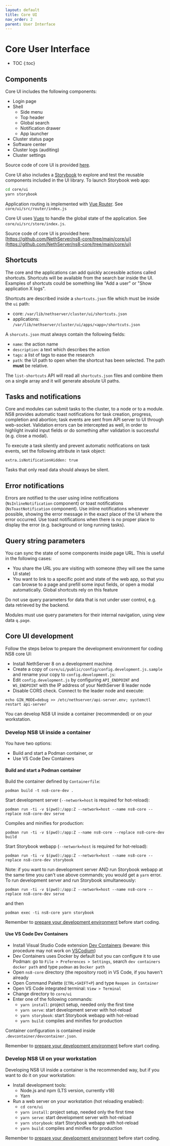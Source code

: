 ```yaml
---
layout: default
title: Core UI
nav_order: 2
parent: User Interface
---
```


# Core User Interface

- TOC
  {:toc}

## Components

Core UI includes the following components:

- Login page
- Shell
  - Side menu
  - Top header
  - Global search
  - Notification drawer
  - App launcher
- Cluster status page
- Software center
- Cluster logs (auditing)
- Cluster settings

Source code of core UI is provided [here](https://github.com/NethServer/ns8-core/tree/main/core/ui).

Core UI also includes a [Storybook](https://storybook.js.org/) to explore and test the reusable components included in the UI library.
To launch Storybook web app:

```bash
cd core/ui
yarn storybook
```

Application routing is implemented with [Vue Router](https://router.vuejs.org/). See `core/ui/src/router/index.js`

Core UI uses [Vuex](https://vuex.vuejs.org/) to handle the global state of the application. See `core/ui/src/store/index.js`.

Source code of core UI is provided here: [https://github.com/NethServer/ns8-core/tree/main/core/ui](https://github.com/NethServer/ns8-core/tree/main/core/ui)

## Shortcuts

The core and the applications can add quickly accessible actions called shortcuts.
Shortcuts will be available from the search bar inside the UI.
Examples of shortcuts could be something like "Add a user" or "Show application X logs".

Shortcuts are described inside a `shortcuts.json` file which must be inside the `ui` path:

- core: `/var/lib/nethserver/cluster/ui/shortcuts.json`
- applications: `/var/lib/nethserver/cluster/ui/apps/<app>/shortcuts.json`

A `shorcuts.json` must always contain the following fields:

- `name`: the action name
- `description`: a text which describes the action
- `tags`: a list of tags to ease the research
- `path`: the UI path to open when the shortcut has been selected. The path **must** be relative.

The `list-shortcuts` API will read all `shortcuts.json` files and combine them on a single array and it will generate absolute UI paths.

## Tasks and notifications

Core and modules can submit tasks to the cluster, to a node or to a module.
NS8 provides automatic toast notifications for task creation, progress, completion and abortion; task events are sent from API server to UI through web-socket.
Validation errors can be intercepted as well, in order to highlight invalid input fields or do something after validation is successful (e.g. close a modal).

To execute a task silently and prevent automatic notifications on task events, set the following attribute in task object:

```
extra.isNotificationHidden: true
```

Tasks that only read data should always be silent.

## Error notifications

Errors are notified to the user using inline notifications (`NsInlineNotification` component) or toast notifications (`NsToastNotification` component). Use inline notifications whenever possible, showing the error message in the exact place of the UI where the error occurred. Use toast notifications when there is no proper place to display the error (e.g. background or long running tasks).

## Query string parameters

You can sync the state of some components inside page URL. This is useful in the following cases:

- You share the URL you are visiting with someone (they will see the same UI state)
- You want to link to a specific point and state of the web app, so that you can browse to a page and prefill some input fields, or open a modal automatically. Global shortcuts rely on this feature

Do not use query parameters for data that is not under user control, e.g. data retrieved by the backend.

Modules must use query parameters for their internal navigation, using view data `q.page`.

## Core UI development

Follow the steps below to prepare the development environment for coding NS8 core UI:

- Install NethServer 8 on a development machine
- Create a copy of `core/ui/public/config/config.development.js.sample` and rename your copy to `config.development.js`:
- Edit `config.development.js` by configuring `API_ENDPOINT` and `WS_ENDPOINT` with the IP address of your NethServer 8 leader node
- Disable CORS check. Connect to the leader node and execute:

```
echo GIN_MODE=debug >> /etc/nethserver/api-server.env; systemctl restart api-server
```

You can develop NS8 UI inside a container (recommended) or on your workstation.

### Develop NS8 UI inside a container

You have two options:

- Build and start a Podman container, or
- Use VS Code Dev Containers

#### Build and start a Podman container

Build the container defined by `Containerfile`:

```
podman build -t ns8-core-dev .
```

Start development server (`--network=host` is required for hot-reload):

```
podman run -ti -v $(pwd):/app:Z --network=host --name ns8-core --replace ns8-core-dev serve
```

Compiles and minifies for production:

```
podman run -ti -v $(pwd):/app:Z --name ns8-core --replace ns8-core-dev build
```

Start Storybook webapp (`--network=host` is required for hot-reload):

```
podman run -ti -v $(pwd):/app:Z --network=host --name ns8-core --replace ns8-core-dev storybook
```

Note: if you want to run development server AND run Storybook webapp at the same time you can't use above commands; you would get a `yarn` error.
To run development server and run Storybook simultaneously:

```
podman run -ti -v $(pwd):/app:Z --network=host --name ns8-core --replace ns8-core-dev serve
```

and then

```
podman exec -ti ns8-core yarn storybook
```

Remember to [prepare your development environment](#core-ui-development) before start coding.

#### Use VS Code Dev Containers

- Install Visual Studio Code extension [Dev Containers](https://marketplace.visualstudio.com/items?itemName=ms-vscode-remote.remote-containers) (beware: this procedure may not work on [VSCodium](https://vscodium.com/))
- Dev Containers uses Docker by default but you can configure it to use Podman: go to `File > Preferences > Settings`, search `dev containers docker path` and type `podman` as `Docker path`
- Open `ns8-core` directory (the repository root) in VS Code, if you haven't already
- Open Command Palette (`CTRL+SHIFT+P`) and type `Reopen in Container`
- Open VS Code integrated terminal: `View > Terminal`
- Change directory to `core/ui`
- Enter one of the following commands:
  - `yarn install`: project setup, needed only the first time
  - `yarn serve`: start development server with hot-reload
  - `yarn storybook`: start Storybook webapp with hot-reload
  - `yarn build`: compiles and minifies for production

Container configuration is contained inside `.devcontainer/devcontainer.json`.

Remember to [prepare your development environment](#core-ui-development) before start coding.

### Develop NS8 UI on your workstation

Developing NS8 UI inside a container is the recommended way, but if you want to do it on your workstation:

- Install development tools:
  - Node.js and npm (LTS version, currently v18)
  - Yarn
- Run a web server on your workstation (hot reloading enabled):
  - `cd core/ui`
  - `yarn install`: project setup, needed only the first time
  - `yarn serve`: start development server with hot-reload
  - `yarn storybook`: start Storybook webapp with hot-reload
  - `yarn build`: compiles and minifies for production

Remember to [prepare your development environment](#core-ui-development) before start coding.
